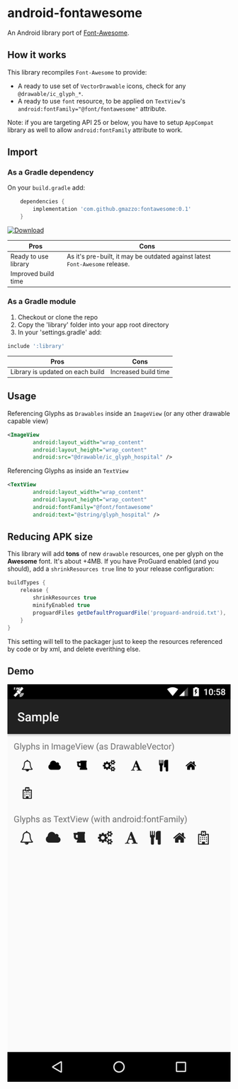 # android-fontawesome
An Android library port of [Font-Awesome](https://github.com/FortAwesome/Font-Awesome).

## How it works
This library recompiles `Font-Awesome` to provide:
- A ready to use set of `VectorDrawable` icons, check for any `@drawable/ic_glyph_*`.
- A ready to use `font` resource, to be applied on `TextView`'s `android:fontFamily="@font/fontawesome"` attribute.

Note: if you are targeting API 25 or below, you have to setup `AppCompat` library as well to allow `android:fontFamily` attribute to work.

## Import
### As a Gradle dependency
On your `build.gradle` add:
```groovy
    dependencies {
        implementation 'com.github.gmazzo:fontawesome:0.1'
    }
```
[ ![Download](https://api.bintray.com/packages/gmazzo/maven/android-fontawesome/images/download.svg) ](https://bintray.com/gmazzo/maven/android-fontawesome/_latestVersion)

Pros|Cons
----|----
Ready to use library|As it's pre-built, it may be outdated against latest `Font-Awesome` release.
Improved build time|

### As a Gradle module
1. Checkout or clone the repo
2. Copy the 'library' folder into your app root directory
3. In your 'settings.gradle' add:
```groovy
include ':library'
```

Pros|Cons
----|----
Library is updated on each build|Increased build time

## Usage
Referencing Glyphs as `Drawables` inside an `ImageView` (or any other drawable capable view)
```xml
<ImageView
        android:layout_width="wrap_content"
        android:layout_height="wrap_content"
        android:src="@drawable/ic_glyph_hospital" />
```

Referencing Glyphs as inside an `TextView`
```xml
<TextView
        android:layout_width="wrap_content"
        android:layout_height="wrap_content"
        android:fontFamily="@font/fontawesome"
        android:text="@string/glyph_hospital" />
```
## Reducing APK size
This library will add **tons** of new `drawable` resources, one per glyph on the **Awesome** font. It's about +4MB.
If you have ProGuard enabled (and you should), add a `shrinkResources true` line to your release configuration:
```groovy
buildTypes {
    release {
        shrinkResources true
        minifyEnabled true
        proguardFiles getDefaultProguardFile('proguard-android.txt'), 'proguard-rules.pro'
    }
}
```
This setting will tell to the packager just to keep the resources referenced by code or by xml, and delete everithing else.

## Demo
![Screenshot](sample/screenshot.png)
